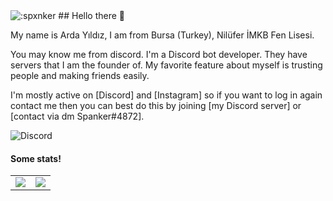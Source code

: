 <img src="https://count.getloli.com/get/@:spxnker?theme=rule34" alt=":spxnker" />
## Hello there <!-- kyranet Kişisinden aldım. --> 👋



My name is Arda Yıldız, I am from Bursa (Turkey), Nilüfer İMKB Fen Lisesi.

You may know me from discord. I'm a Discord bot developer. They have servers that I am the founder of. My favorite feature about myself is trusting people and making friends easily.

I'm mostly active on [Discord] and [Instagram] so if you want to log in again
contact me then you can best do this by joining [my Discord server] or
[contact via dm Spanker#4872].

![Discord](https://discord.c99.nl/widget/theme-4/817747393025015828.png)

#### Some stats!

<table>
  <tr>
    <td align="center" style="padding=0;width=50%;">
      <img align="center" style="padding=0;" src="https://grs.quantumly.dev/api/?username=spxnker&show_icons=true&title_color=4F8CC9&text_color=9f9f9f&bg_color=00000000&hide_border=true&icon_color=4F8CC9&hide_title=true&count_private=true" />
    </td>
    <td align="center" style="padding=0;width=50%;">
      <img align="center" style="padding=0;" src="https://grs.quantumly.dev/api/top-langs/?username=spxnker&layout=compact&show_icons=true&title_color=4F8CC9&text_color=9f9f9f&bg_color=00000000&hide_border=true&icon_color=00000000&count_private=true&extra=skyra-project/acrysel,aelia,ai,alestra,anti-user-gateway,audio,char,decorators,editable-commands,eslint-config,evlyn,lycore,orm,resource-webhooks,settings-gateway,skyra,skyra-sharp,skyra.pw,tags,wizard;binarytf/binarytf;discordjs/discord.js,discord.js-modules,builders,collection;novariableglobal/mood,g.shift,one-thousand-years;sapphiredev/framework,pieces,plugins,readme,resource-webhooks,type,utilities" />
    </td>
  </tr>
</table>
